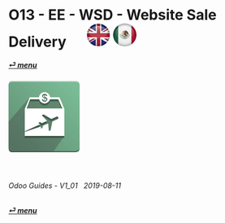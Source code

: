 # O13 - EE - WSD - Website Sale Delivery &nbsp;&nbsp;&nbsp;&nbsp; [![en-uk](/doc/img/flg/en-uk-flg-btn-sml.png)](/en-uk/o13/ee/wsd/en-uk-o13-ee-wsd-guides.md) [ ![es-mx](/doc/img/flg/es-mx-flg-btn-sml.png)](/es-mx/o13/ee/wsd/es-mx-o13-ee-wsd-guides.md)
#### [_&#x23CE; menu_](/en-uk/o13/ee/en-uk-o13-ee-guides-menu.md "Back to EE menu")  
### ![wsd](/doc/img/app/big/wsd.png)
[ⱽ¹²³⁴⁵⁶⁷⁸⁹⁰⁻]: # (ⱽ¹²³⁴⁵⁶⁷⁸⁹⁰⁻)

<br>

###### Odoo Guides - V1_01 &nbsp; 2019-08-11  
**[_&#x23CE; menu_](/en-uk/o13/ee/en-uk-o13-ee-guides-menu.md)**  
